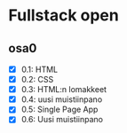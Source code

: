 # Fullstack open

## osa0
- [x] 0.1: HTML
- [x] 0.2: CSS
- [x] 0.3: HTML:n lomakkeet
- [x] 0.4: uusi muistiinpano
- [x] 0.5: Single Page App
- [x] 0.6: Uusi muistiinpano
